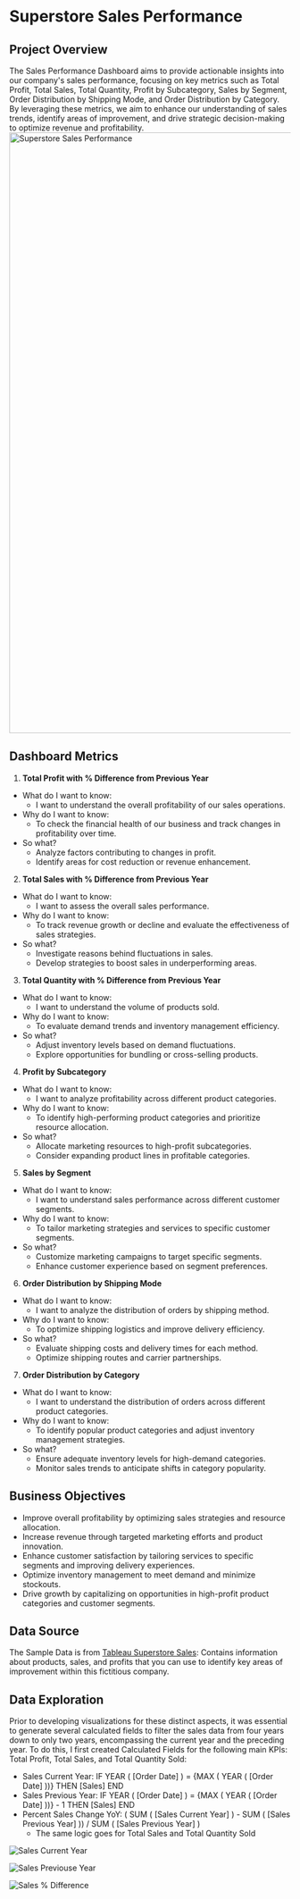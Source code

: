 # Superstore Sales Performance

## Project Overview
The Sales Performance Dashboard aims to provide actionable insights into our company's sales performance, focusing on key metrics such as Total Profit, Total Sales, Total Quantity, Profit by Subcategory, Sales by Segment, Order Distribution by Shipping Mode, and Order Distribution by Category. By leveraging these metrics, we aim to enhance our understanding of sales trends, identify areas of improvement, and drive strategic decision-making to optimize revenue and profitability.
<img width="1076" alt="Superstore Sales Performance" src="https://github.com/fangoaish/Tableau__Superstore_Sales_Performance/assets/51399519/ab81c4a4-2232-4db0-bbb3-44ae2233a2db">

## Dashboard Metrics
1. **Total Profit with % Difference from Previous Year**
- What do I want to know:
  - I want to understand the overall profitability of our sales operations.
- Why do I want to know:
  - To check the financial health of our business and track changes in profitability over time.
- So what?
  - Analyze factors contributing to changes in profit.
  - Identify areas for cost reduction or revenue enhancement.

2. **Total Sales with % Difference from Previous Year**
- What do I want to know:
  - I want to assess the overall sales performance.
- Why do I want to know:
  - To track revenue growth or decline and evaluate the effectiveness of sales strategies.
- So what?
  - Investigate reasons behind fluctuations in sales.
  - Develop strategies to boost sales in underperforming areas.
 
3. **Total Quantity with % Difference from Previous Year**
- What do I want to know:
  - I want to understand the volume of products sold.
- Why do I want to know:
  - To evaluate demand trends and inventory management efficiency.
- So what? 
  - Adjust inventory levels based on demand fluctuations.
  - Explore opportunities for bundling or cross-selling products.

4. **Profit by Subcategory**
- What do I want to know:
  - I want to analyze profitability across different product categories.
- Why do I want to know:
  - To identify high-performing product categories and prioritize resource allocation.
- So what?
  - Allocate marketing resources to high-profit subcategories.
  - Consider expanding product lines in profitable categories.

5. **Sales by Segment**
- What do I want to know:
  - I want to understand sales performance across different customer segments.
- Why do I want to know:
  - To tailor marketing strategies and services to specific customer segments.
- So what?
  - Customize marketing campaigns to target specific segments.
  - Enhance customer experience based on segment preferences.

6. **Order Distribution by Shipping Mode**
- What do I want to know:
  - I want to analyze the distribution of orders by shipping method.
- Why do I want to know:
  - To optimize shipping logistics and improve delivery efficiency.
- So what?
  - Evaluate shipping costs and delivery times for each method.
  - Optimize shipping routes and carrier partnerships.

7. **Order Distribution by Category**
- What do I want to know:
  - I want to understand the distribution of orders across different product categories.
- Why do I want to know:
  - To identify popular product categories and adjust inventory management strategies.
- So what?
  - Ensure adequate inventory levels for high-demand categories.
  - Monitor sales trends to anticipate shifts in category popularity.

## Business Objectives
- Improve overall profitability by optimizing sales strategies and resource allocation.
- Increase revenue through targeted marketing efforts and product innovation.
- Enhance customer satisfaction by tailoring services to specific segments and improving delivery experiences.
- Optimize inventory management to meet demand and minimize stockouts.
- Drive growth by capitalizing on opportunities in high-profit product categories and customer segments.

## Data Source
The Sample Data is from [Tableau Superstore Sales](https://public.tableau.com/app/learn/sample-data): Contains information about products, sales, and profits that you can use to identify key areas of improvement within this fictitious company.

## Data Exploration
Prior to developing visualizations for these distinct aspects, it was essential to generate several calculated fields to filter the sales data from four years down to only two years, encompassing the current year and the preceding year.
To do this, I first created Calculated Fields for the following main KPIs: Total Profit, Total Sales, and Total Quantity Sold:
- Sales Current Year: IF YEAR ( [Order Date] ) = {MAX ( YEAR ( [Order Date] ))} THEN [Sales] END
- Sales Previous Year: IF YEAR ( [Order Date] ) = {MAX ( YEAR ( [Order Date] ))} - 1 THEN [Sales] END
- Percent Sales Change YoY: ( SUM ( [Sales Current Year] ) - SUM ( [Sales Previous Year] )) / SUM ( [Sales Previous Year] )
  - The same logic goes for Total Sales and Total Quantity Sold

![Sales Current Year](https://github.com/fangoaish/Tableau__Superstore_Sales_Performance/assets/51399519/9940ab14-d836-42f4-8b27-5c374a7071fa)

![Sales Previouse Year](https://github.com/fangoaish/Tableau__Superstore_Sales_Performance/assets/51399519/7ec2f5ee-4cd4-450a-8f09-d5b9f264c23a)

![Sales % Difference](https://github.com/fangoaish/Tableau__Superstore_Sales_Performance/assets/51399519/94289f72-75c5-4ad2-a8e7-d9ac58e99438)
